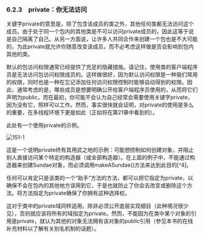 ### 6.2.3　private：你无法访问

关键字private的意思是，除了包含该成员的类之外，其他任何类都无法访问这个成员。由于处于同一个包内的其他类是不可以访问private成员的，因此这等于说是自己隔离了自己。从另一方面说，让许多人共同合作来创建一个包也是不大可能的，为此private就允许你随意改变该成员，而不必考虑这样做是否会影响到包内其他的类。

默认的包访问权限通常已经提供了充足的隐藏措施。请记住，使用类的客户端程序员是无法访问包访问权限成员的。这样做很好，因为默认访问权限是一种我们常用的权限，同时也是一种在忘记添加任何访问权限控制时能够自动得到的权限。因此，通常考虑的是，哪些成员是想要明确公开给客户端程序员使用的，从而将它们声明为public，而在最初，你可能不会认为自己经常会需要使用关键字private，因为没有它，照样可以工作。然而，事实很快就会证明，对private的使用是多么的重要，在多线程环境下更是如此（正如将在第21章中看到的）。

此处有一个使用private的示例。

![151-1](../Images/image02810.jpeg)

这是一个说明private终有其用武之地的示例：可能想控制如何创建对象，并阻止别人直接访问某个特定的构造器（或全部构造器）。在上面的例子中，不能通过构造器来创建Sundae对象，而必须调用makeASundae()方法来达到此目的[^4]。

任何可以肯定只是该类的一个“助手”方法的方法，都可以把它指定为private，以确保不会在包内的其他地方误用到它，于是也就防止了你会去改变或删除这个方法。将方法指定为private确保了你拥有这种选择权。

这对于类中的private域同样适用。除非必须公开底层实现细目（此种境况很少见），否则就应该将所有的域指定为private。然而，不能因为在类中某个对象的引用是private，就认为其他的对象无法拥有该对象的public引用（参见本书的在线补充材料以了解有关别名机制的话题）。
